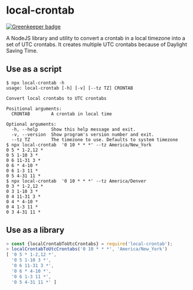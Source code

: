 # local-crontab

[![Greenkeeper badge](https://badges.greenkeeper.io/UnitedIncome/local-crontab.svg?token=703c6e9ed7aac0132f953a995e087e7108cb1502f8f8b05c67cb6b9cab32b91e&ts=1521232056121)](https://greenkeeper.io/)

A NodeJS library and utility to convert a crontab in a local timezone into a set of UTC crontabs. It
creates multiple UTC crontabs because of Daylight Saving Time.

## Use as a script
```
$ npx local-crontab -h
usage: local-crontab [-h] [-v] [--tz TZ] CRONTAB

Convert local crontabs to UTC crontabs

Positional arguments:
  CRONTAB        A crontab in local time

Optional arguments:
  -h, --help     Show this help message and exit.
  -v, --version  Show program's version number and exit.
  --tz TZ        The timezone to use. Defaults to system timezone
$ npx local-crontab  '0 10 * * *' --tz America/New_York
0 5 * 1-2,12 *
0 5 1-10 3 *
0 6 11-31 3 *
0 6 * 4-10 *
0 6 1-3 11 *
0 5 4-31 11 *
$ npx local-crontab  '0 10 * * *' --tz America/Denver
0 3 * 1-2,12 *
0 3 1-10 3 *
0 4 11-31 3 *
0 4 * 4-10 *
0 4 1-3 11 *
0 3 4-31 11 *
```

## Use as a library
```javascript
> const {localCrontabToUtcCrontabs} = require('local-crontab');
> localCrontabToUtcCrontabs('0 10 * * *', 'America/New_York')     
[ '0 5 * 1-2,12 *',                                               
  '0 5 1-10 3 *',                                                 
  '0 6 11-31 3 *',                                                
  '0 6 * 4-10 *',                                                 
  '0 6 1-3 11 *',                                                 
  '0 5 4-31 11 *' ]                                               
```
